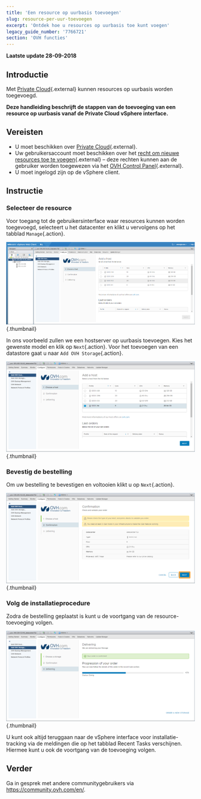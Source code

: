 ```yaml
---
title: 'Een resource op uurbasis toevoegen'
slug: resource-per-uur-toevoegen
excerpt: 'Ontdek hoe u resources op uurbasis toe kunt voegen'
legacy_guide_number: '7766721'
section: 'OVH functies'
---
```


**Laatste update 28-09-2018**

## Introductie

Met [Private Cloud](https://www.ovh.nl/private-cloud/){.external} kunnen resources op uurbasis worden toegevoegd. 

**Deze handleiding beschrijft de stappen van de toevoeging van een resource op uurbasis vanaf de Private Cloud vSphere interface.**

## Vereisten

* U moet beschikken over [Private Cloud](https://www.ovh.nl/private-cloud/){.external}.
* Uw gebruikersaccount moet beschikken over het [recht om nieuwe resources toe te voegen](https://docs.ovh.com/nl/private-cloud/gebruikersrechten-wijzigen/){.external} – deze rechten kunnen aan de gebruiker worden toegewezen via het [OVH Control Panel](https://www.ovh.com/auth/?action=gotomanager){.external}.
* U moet ingelogd zijn op de vSphere client.


## Instructie

### Selecteer de resource

Voor toegang tot de gebruikersinterface waar resources kunnen worden toegevoegd, selecteert u het datacenter en klikt u vervolgens op het tabblad `Manage`{.action}.

![Toevoegen van een host](images/addhost_01.png){.thumbnail}

In ons voorbeeld zullen we een hostserver op uurbasis toevoegen. Kies het gewenste model en klik op `Next`{.action}. Voor het toevoegen van een datastore gaat u naar `Add OVH Storage`{.action}. 

![Toevoegen van een host](images/addhost_03.png){.thumbnail}


### Bevestig de bestelling

Om uw bestelling te bevestigen en voltooien klikt u op `Next`{.action}. 

![](images/addhost_04.png){.thumbnail}

### Volg de installatieprocedure

Zodra de bestelling geplaatst is kunt u de voortgang van de resource-toevoeging volgen. 

![](images/addhost_06.png){.thumbnail}

U kunt ook altijd teruggaan naar de vSphere interface voor installatie-tracking via de meldingen die op het tabblad Recent Tasks verschijnen. Hiermee kunt u ook de voortgang van de toevoeging volgen. 


## Verder

Ga in gesprek met andere communitygebruikers via <https://community.ovh.com/en/>.
